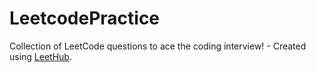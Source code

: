 # LeetcodePractice
Collection of LeetCode questions to ace the coding interview! - Created using [LeetHub](https://github.com/QasimWani/LeetHub).
